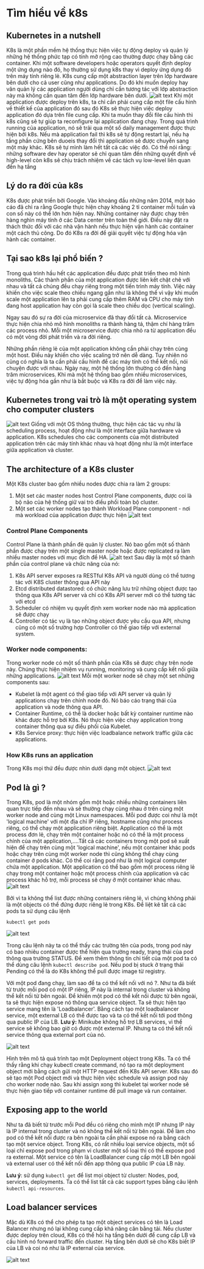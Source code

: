 # Tìm hiểu về k8s
## Kubernetes in a nutshell
K8s là một phần mềm hệ thống thực hiện việc tự động deploy và quản lý những hệ thống phức tạp có tính mở rộng cao thường được chạy bằng các container. Khi một software developers hoặc operators quyết định deploy một ứng dụng nào đó, họ thường sử dụng k8s thay vì deploy ứng dụng đó trên máy tính riêng lẻ. K8s cung cấp một abstraction layer trên lớp hardware bên dưới cho cả user cũng như applications. Do đó khi muốn deploy hay vân quản lý các application người dùng chỉ cần tương tác với lớp abstraction này mà không cần quan tâm đến lớp hardware bên dưới. 
![alt text](images/image2.png)
Khi một application được deploy trên k8s, ta chỉ cần phải cung cấp một file cấu hình về thiết kế của application đó sau đó K8s sẽ thực hiện việc deploy application đó dựa trên file cung cấp. Khi ta muốn thay đổi file cấu hình thì k8s cũng sẽ tự giúp ta reconfigure lại application đang chạy. Trong quá trình running của application, nó sẽ trải qua một số daily management được thực hiện bởi k8s. Nếu mà application fail thì k8s sẽ tự động restart lại, nếu hạ tầng phần cứng bên duoeis thay đổi thì application sẽ được chuyển sang một máy khác. K8s sẽ tự mình làm hết tất cả các việc đó. Có thể nói rằng: những software dev hay operator sẽ chỉ quan tâm đến những quyết định về high-level còn k8s sẽ chịu trách nhiệm về các tách vụ low-level liên quan đến hạ tầng
## Lý do ra đời của k8s
K8s được phát triển bởi Google. Vào khoảng đầu những năm 2014, một báo cáo đã chỉ ra rằng Google thực hiện chạy khoảng 2 tỉ container mỗi tuần và con số này có thể lớn hơn hiện nay. Những container này được chạy trên hàng nghìn máy tính ở các Data center trên toàn thế giới. Điều này đặt ra thách thức đối với các nhà vận hành nếu thực hiện vận hành các container một cách thủ công. Do đó K8s ra đời để giải quyết việc tự động hóa vận hành các container. 
## Tại sao k8s lại phổ biến ?
Trong quá trình hầu hết các application đều được phát triển theo mô hình monoliths. Các thành phần của một application được liên kết chặt chẽ với nhau và tất cả chúng đều chạy riêng trong một tiến trình máy tính. Việc này khiến cho việc scale theo chiều ngang gần như là không thể vì vậy khi muốn scale một application lên ta phải cung cấp thêm RAM và CPU cho máy tính đang host application hay còn gọi là scale theo chiều dọc (vertical scaling). 

Ngay sau đó sự ra đời của microservice đã thay đổi tất cả. Microservice thực hiện chia nhỏ mô hình monoliths ra thành hàng tá, thậm chí hàng trăm các process nhỏ. Mỗi một microservice được chia nhỏ ra từ application đều có một vòng đời phát triển và ra đời riêng.

Những phần riêng lẻ của một application không cần phải chạy trên cùng một host. Điều này khiến cho việc scaling trở nên dễ dàng. Tuy nhiên nó cũng có nghĩa là ta cần phải cấu hình để các máy tính có thể kết nối, nói chuyện được với nhau. Ngày nay, một hệ thống lớn thường có đến hàng trăm microservices. Khi mà một hệ thống bao gồm nhiều microservices, việc tự động hóa gần như là bắt buộc và K8s ra đời để làm việc này. 
## Kubernetes trong vai trò là một operating system cho computer clusters
![alt text](images/image3.png)
Giống với một OS thông thường, thực hiện các tác vụ như là scheduling process, hoạt động như là một interface giữa hardware và application. K8s schedules cho các components của một distributed application trên các máy tính khác nhau và hoạt động như là một interface giữa application và cluster. 
## The architecture of a K8s cluster
Một K8s cluster bao gồm nhiều nodes được chia ra làm 2 groups:
1. Một set các master nodes host Control Plane components, được coi là bộ não của hệ thống giữ vai trò điều phối toàn bộ cluster.
2. Một set các worker nodes tạo thành Workload Plane component - nơi mà workload của application được thực hiện 
![alt text](images/image4.png)

### Control Plane Components
Control Plane là thành phần đẻ quản lý cluster. Nó bao gồm một số thành phần được chạy trên một single master node hoặc được replicated ra làm nhiều master nodes với mục đích để HA. 
![alt text](images/image5.png)
Sau đây là một số thành phần của control plane và chức năng của nó:
1. K8s API server exposes ra RESTful K8s API và người dùng có thể tương tác với K8S cluster thông qua API này
2. Etcd distributed datastored: có chức năng lưu trữ những object được tạo thông qua K8s API server và chỉ có K8s API server mới có thể tương tác với etcd
3. Scheduler có nhiệm vụ quyết định xem worker node nào mà application sẽ được chạy
4. Controller có tác vụ là tạo những object được yêu cầu qua API, nhưng cũng có một số trường hợp Controller có thể giao tiếp với external system.
### Worker node components:
Trong worker node có một số thành phần của K8s sẽ được chạy trên node này. Chúng thực hiện nhiệm vụ running, monitoring và cung cấp kết nối giữa những applications.
![alt text](images/image6.png)
Mỗi một worker node sẽ chạy một set những components sau:
- Kubelet là một agent có thể giao tiếp với API server và quản lý applications chạy trên chính node đó. Nó báo cáo trạng thái của application và node thông qua API.
- Container Runtime, có thể là docker hoặc bất kỳ container runtime nào khác được hỗ trợ bởi K8s. Nó thực hiện việc chạy application trong container thông qua sự điều phối của Kubelet.
- K8s Service proxy: thực hiện việc loadbalance network traffic giữa các applications.
### How K8s runs an application
Trong K8s mọi thứ đều được nhìn dưới dạng một object. 
![alt text](images/image7.png)

## Pod là gì ?
Trong K8s, pod là một nhóm gồm một hoặc nhiều những containers liên quan trực tiếp đến nhau và sẽ thường chạy cùng nhau ở trên cùng một worker node and cùng một Linux namespaces. Mỗi pod được coi như là một 'logical machine' với một địa chỉ IP riêng, hostname cũng như process riêng, có thể chạy một application riêng biệt. Application có thể là một process đơn lẻ, chạy trên một container hoặc nó có thể là một process chính của một application,....Tất cả các containers trong một pod sẽ xuất hiện để chạy trên cùng một 'logical machine', nếu một container khác pods hoặc chạy trên cùng một worker node thì cũng không thể chạy cùng container ở pods khác. 
Có thể coi rằng pod như là một logical computer chứa một application. Một application có thể bao gồm một process riêng lẻ chạy trong một container hoặc một process chính của application và các process khác hỗ trợ, mỗi process sẽ chạy ở một container khác nhau. 
![alt text](images/image.png)

Bởi vì ta không thể list được những containers riêng lẻ, vì chúng không phải là một objects có thể đứng được riêng lẻ trong K8s. Để liệt kê tất cả các pods ta sử dụng câu lệnh
```
kubectl get pods
```

![alt text](images/image1.png)

Trong câu lệnh này ta có thể thấy các trường tên của pods, trong pod này có bao nhiêu container được thể hiện qua trường ready, trạng thái của pod thông qua trường STATUS. Để xem thêm thông tin chi tiết của một pod ta có thể dùng câu lệnh `kubectl describe pod`. Nếu pod bị stuck ở trạng thái Pending có thể là do K8s không thể pull được image từ registry. 

Với một pod đang chạy, làm sao để ta có thể kết nối với nó ?. Như ta đã biết từ trước mỗi pod có một IP riêng, IP này là internal trong cluster và không thể kết nối từ bên ngoài. Để khiến một pod có thể kết nối được từ bên ngoài, ta sẽ thực hiện expose nó thông qua service object. Ta sẽ thực hiện tạo service mang tên là 'Loadbalancer'. Bằng cách tạo một loadbalancer service, một external LB có thể được tạo và ta có thể kết nối tới pod thông qua public IP của LB. 
**Lưu ý:** Minikube không hỗ trợ LB services, vì thể service sẽ không bao giờ có được một external IP. Nhưng ta có thể kết nối service thông qua external port của nó.

![alt text](images/image8.png)

Hình trên mô tả quá trình tạo một Deployment object trong K8s. Ta có thể thấy rằng khi chạy kubectl create command, nó tạo ra một deployment object mới bằng cách gửi một HTTP request đến K8s API server. K8s sau đó sẽ tạo một Pod object mới và thực hiện việc schedule và assign pod này cho worker node nào. Sau khi assign xong thì kubelet tại worker node sẽ thực hiện giao tiếp với container runtime để pull image và run container. 

## Exposing app to the world

Như ta đã biết từ trước mỗi Pod đều có riêng cho mình một IP nhưng IP này là IP internal trong cluster và nó không thể kết nối từ bên ngoài. Để làm cho pod có thể kết nối được ra bên ngoài ta cần phải expose nó ra bằng cách tạo một service object. Trong K8s, có rất nhiều loại service objects, một số loại chỉ expose pod trong phạm vi cluster một số loại thì có thể expose pod ra external. Một service có tên là LoadBalancer cung cấp một LB bên ngoài và external user có thể kết nối đến app thông qua public IP của LB này. 

**Lưu ý**: sử dụng `kubectl get` để list mọi object từ cluster: Nodes, pod, services, deployments. Ta có thể list tất cả các support types bằng câu lệnh `kubectl api-resources`. 

## Load balancer services

Mặc dù K8s có thể cho phép ta tạo một object services có tên là Load Balancer nhưng nó lại không cung cấp khả năng cân bằng tải. Nếu cluster được deploy trên cloud, K8s có thể hỏi hạ tầng bên dưới để cung cấp LB và cấu hình nó forward traffic đến cluster. Hạ tầng bên dưới sẽ cho K8s biết IP của LB và coi nó như là IP external của service.

![alt text](images/image9.png)

